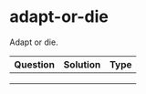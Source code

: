 # adapt-or-die
Adapt or die.

| Question | Solution | Type |
|----------|----------|------|
|          |          |      |
|          |          |      |
|          |          |      |
